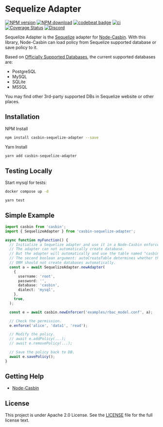 # Sequelize Adapter

[![NPM version][npm-image]][npm-url]
[![NPM download][download-image]][download-url]
[![codebeat badge](https://codebeat.co/badges/c17c9ee1-da42-4db3-8047-9574ad2b23b1)](https://codebeat.co/projects/github-com-node-casbin-sequelize-adapter-master)
[![ci](https://github.com/node-casbin/sequelize-adapter/actions/workflows/ci.yml/badge.svg)](https://github.com/node-casbin/sequelize-adapter/actions/workflows/ci.yml)
[![Coverage Status](https://coveralls.io/repos/github/node-casbin/sequelize-adapter/badge.svg?branch=master)](https://coveralls.io/github/node-casbin/sequelize-adapter?branch=master)
[![Discord](https://img.shields.io/discord/1022748306096537660?logo=discord&label=discord&color=5865F2)](https://discord.gg/S5UjpzGZjN)

[npm-image]: https://img.shields.io/npm/v/casbin-sequelize-adapter.svg?style=flat-square
[npm-url]: https://npmjs.org/package/casbin-sequelize-adapter
[download-image]: https://img.shields.io/npm/dm/casbin-sequelize-adapter.svg?style=flat-square
[download-url]: https://npmjs.org/package/casbin-sequelize-adapter

Sequelize Adapter is the [Sequelize](https://github.com/sequelize/sequelize) adapter for [Node-Casbin](https://github.com/casbin/node-casbin). With this library, Node-Casbin can load policy from Sequelize supported database or save policy to it.

Based on [Officially Supported Databases](http://docs.sequelizejs.com/), the current supported databases are:

- PostgreSQL
- MySQL
- SQLite
- MSSQL

You may find other 3rd-party supported DBs in Sequelize website or other places.

## Installation

NPM Install

```bash
npm install casbin-sequelize-adapter --save
```

Yarn Install

```bash
yarn add casbin-sequelize-adapter
```

## Testing Locally

Start mysql for tests:

```bash
docker compose up -d
```

```bash
yarn test
```

## Simple Example

```typescript
import casbin from 'casbin';
import { SequelizeAdapter } from 'casbin-sequelize-adapter';

async function myFunction() {
  // Initialize a Sequelize adapter and use it in a Node-Casbin enforcer:
  // The adapter can not automatically create database.
  // But the adapter will automatically and use the table named "casbin_rule".
  // The second boolean argument: autoCreateTable determines whether the adapter will automatically create the "casbin_rule" table.
  // ORM should not create databases automatically.
  const a = await SequelizeAdapter.newAdapter(
    {
      username: 'root',
      password: '',
      database: 'casbin',
      dialect: 'mysql',
    },
    true,
  );

  const e = await casbin.newEnforcer('examples/rbac_model.conf', a);

  // Check the permission.
  e.enforce('alice', 'data1', 'read');

  // Modify the policy.
  // await e.addPolicy(...);
  // await e.removePolicy(...);

  // Save the policy back to DB.
  await e.savePolicy();
}
```

## Getting Help

- [Node-Casbin](https://github.com/casbin/node-casbin)

## License

This project is under Apache 2.0 License. See the [LICENSE](LICENSE) file for the full license text.
